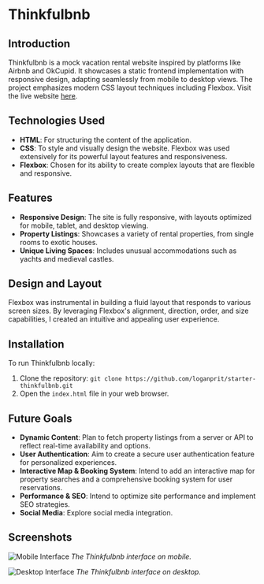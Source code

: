 # Thinkfulbnb

## Introduction
Thinkfulbnb is a mock vacation rental website inspired by platforms like Airbnb and OkCupid. It showcases a static frontend implementation with responsive design, adapting seamlessly from mobile to desktop views. The project emphasizes modern CSS layout techniques including Flexbox. Visit the live website [here](https://loganprit.github.io/starter-thinkfulbnb/).

## Technologies Used
- **HTML**: For structuring the content of the application.
- **CSS**: To style and visually design the website. Flexbox was used extensively for its powerful layout features and responsiveness.
- **Flexbox**: Chosen for its ability to create complex layouts that are flexible and responsive.

## Features
- **Responsive Design**: The site is fully responsive, with layouts optimized for mobile, tablet, and desktop viewing.
- **Property Listings**: Showcases a variety of rental properties, from single rooms to exotic houses.
- **Unique Living Spaces**: Includes unusual accommodations such as yachts and medieval castles.

## Design and Layout
Flexbox was instrumental in building a fluid layout that responds to various screen sizes. By leveraging Flexbox's alignment, direction, order, and size capabilities, I created an intuitive and appealing user experience.

## Installation
To run Thinkfulbnb locally:
1. Clone the repository: `git clone https://github.com/loganprit/starter-thinkfulbnb.git`
2. Open the `index.html` file in your web browser.

## Future Goals
- **Dynamic Content**: Plan to fetch property listings from a server or API to reflect real-time availability and options.
- **User Authentication**: Aim to create a secure user authentication feature for personalized experiences.
- **Interactive Map & Booking System**: Intend to add an interactive map for property searches and a comprehensive booking system for user reservations.
- **Performance & SEO**: Intend to optimize site performance and implement SEO strategies.
- **Social Media**: Explore social media integration.

## Screenshots
![Mobile Interface](/images/Thinkfulbnb-mobile.png)
*The Thinkfulbnb interface on mobile.*

![Desktop Interface](/images/Thinkfulbnb-desktop.png)
*The Thinkfulbnb interface on desktop.*
